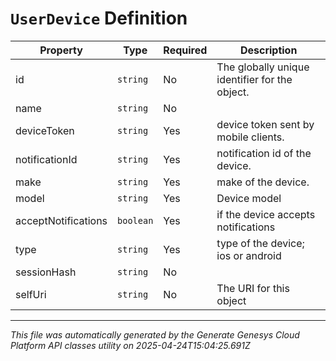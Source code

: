 # `UserDevice` Definition

| Property | Type | Required | Description |
|----------|------|----------|-------------|
| id | `string` | No | The globally unique identifier for the object. |
| name | `string` | No |  |
| deviceToken | `string` | Yes | device token sent by mobile clients. |
| notificationId | `string` | Yes | notification id of the device. |
| make | `string` | Yes | make of the device. |
| model | `string` | Yes | Device model |
| acceptNotifications | `boolean` | Yes | if the device accepts notifications |
| type | `string` | Yes | type of the device; ios or android |
| sessionHash | `string` | No |  |
| selfUri | `string` | No | The URI for this object |

---

*This file was automatically generated by the Generate Genesys Cloud Platform API classes utility on 2025-04-24T15:04:25.691Z*